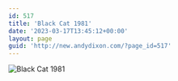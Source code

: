 ```yaml
---
id: 517
title: 'Black Cat 1981'
date: '2023-03-17T13:45:12+00:00'
layout: page
guid: 'http://new.andydixon.com/?page_id=517'
---
```


![Black Cat 1981](https://i0.wp.com/assets.g8x2.ldn.idrivee2-23.com/posters/Black%20Cat%201981%2001.jpg?w=1200&ssl=1 "Black Cat 1981")